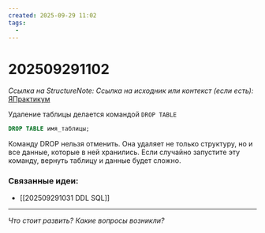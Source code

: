 ```yaml
---
created: 2025-09-29 11:02
tags:
  -
---
```

# 202509291102
*Ссылка на StructureNote:*
*Ссылка на исходник или контекст (если есть):* [ЯПрактикум](https://practicum.yandex.ru/learn/backend-nodejs/courses/a4214ab0-2146-4152-b90e-651bf4c7ca5e/sprints/564244/topics/1b53ba64-4733-4307-b1cd-4bdadedf0af9/lessons/709f6080-e898-4bfb-87af-957662575c1a/)

Удаление таблицы делается командой `DROP TABLE`
```SQL
DROP TABLE имя_таблицы;
```
Команду DROP нельзя отменить. Она удаляет не только структуру, но и все данные, которые в ней хранились. Если случайно запустите эту команду, вернуть таблицу и данные будет сложно.
### Связанные идеи:
* [[202509291031 DDL SQL]]
---

*Что стоит развить? Какие вопросы возникли?*
